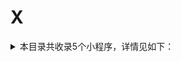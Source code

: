# X
<details>
<summary>
本目录共收录5个小程序，详情见如下：
</summary>

- [享道出行](https://github.com/zirawell/Ad-Cleaner/tree/main/Adblock/Applet/Wechat/X/%E4%BA%AB%E9%81%93%E5%87%BA%E8%A1%8C)
- [小兔充充](https://github.com/zirawell/Ad-Cleaner/tree/main/Adblock/Applet/Wechat/X/%E5%B0%8F%E5%85%94%E5%85%85%E5%85%85)
- [小电充电](https://github.com/zirawell/Ad-Cleaner/tree/main/Adblock/Applet/Wechat/X/%E5%B0%8F%E7%94%B5%E5%85%85%E7%94%B5)
- [携程旅行](https://github.com/zirawell/Ad-Cleaner/tree/main/Adblock/Applet/Wechat/X/%E6%90%BA%E7%A8%8B%E6%97%85%E8%A1%8C)
- [星巴克](https://github.com/zirawell/Ad-Cleaner/tree/main/Adblock/Applet/Wechat/X/%E6%98%9F%E5%B7%B4%E5%85%8B)

</details>
